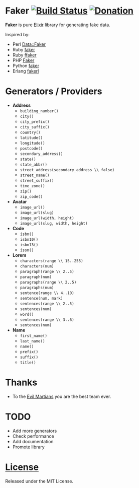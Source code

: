 # Faker [![Build Status](https://travis-ci.org/igas/faker.svg?branch=master)](https://travis-ci.org/igas/faker) [![Donation](http://img.shields.io/gratipay/igas.svg)](https://gratipay.com/igas/)

**Faker** is pure [Elixir](http://elixir-lang.org/) library for generating fake
data.

Inspired by:

* Perl [Data::Faker](http://search.cpan.org/~wsheldahl/Data-Faker/lib/Data/Faker.pm)
* Ruby [faker](https://github.com/stympy/faker)
* Ruby [ffaker](https://github.com/EmmanuelOga/ffaker)
* PHP [Faker](https://github.com/fzaninotto/Faker)
* Python [faker](https://github.com/joke2k/Faker)
* Erlang [fakerl](https://github.com/mawuli-ypa/fakerl)

# Generators / Providers

* **Address**
  * `building_number()`
  * `city()`
  * `city_prefix()`
  * `city_suffix()`
  * `country()`
  * `latitude()`
  * `longitude()`
  * `postcode()`
  * `secondary_address()`
  * `state()`
  * `state_abbr()`
  * `street_address(secondary_address \\ false)`
  * `street_name()`
  * `street_suffix()`
  * `time_zone()`
  * `zip()`
  * `zip_code()`
* **Avatar**
  * `image_url()`
  * `image_url(slug)`
  * `image_url(width, height)`
  * `image_url(slug, width, height)`
* **Code**
  * `isbn()`
  * `isbn10()`
  * `isbn13()`
  * `issn()`
* **Lorem**
  * `characters(range \\ 15..255)`
  * `characters(num)`
  * `paragraph(range \\ 2..5)`
  * `paragraph(num)`
  * `paragraphs(range \\ 2..5)`
  * `paragraphs(num)`
  * `sentence(range \\ 4..10)`
  * `sentence(num, mark)`
  * `sentences(range \\ 2..5)`
  * `sentences(num)`
  * `word()`
  * `sentences(range \\ 3..6)`
  * `sentences(num)`
* **Name**
  * `first_name()`
  * `last_name()`
  * `name()`
  * `prefix()`
  * `suffix()`
  * `title()`

# Thanks

* To the [Evil Martians](http://evilmartians.com/) you are the best team ever.

# TODO

* Add more generators
* Check performance
* Add documentation
* Promote library

# [License](https://github.com/igas/faker/blob/master/LICENSE)

Released under the MIT License.
